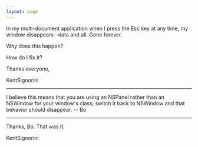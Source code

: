 ```yaml
---
layout: page
---
```



In my multi-document application when I press the Esc key at any time, my window disappears--data and all.  Gone forever.

Why does this happen?

How do I fix it?

Thanks everyone,

KentSignorini

----

I believe this means that you are using an NSPanel rather than an NSWindow for your window's class; switch it back to NSWindow and that behavior should disappear. -- Bo

----

Thanks, Bo.  That was it.

KentSignorini
